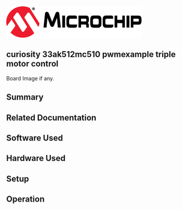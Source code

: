 <picture>
    <source media="(prefers-color-scheme: dark)" srcset="images/microchip_logo_white_red.png">
	<source media="(prefers-color-scheme: light)" srcset="images/microchip_logo_black_red.png">
    <img alt="Microchip Logo." src="images/microchip_logo_black_red.png">
</picture> 

## curiosity 33ak512mc510 pwmexample triple motor control

Board Image if any.

## Summary


## Related Documentation


## Software Used 


## Hardware Used


## Setup


## Operation



